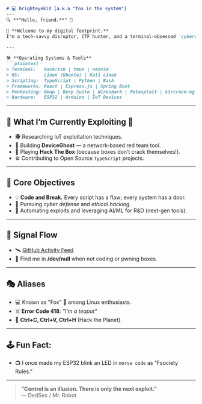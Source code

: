 
```markdown
# 💻 brighteyekid [a.k.a "fox in the system"]
---
🔍 **"Hello, friend.**" 🐍

👾 **Welcome to my digital footprint.**  
I'm a tech-savvy disruptor, CTF hunter, and a terminal-obsessed `cybersecurity student`. Inspired by DedSec and Fsociety, I live between `0s` and `1s`. Whether it’s pentesting a network, scripting exploits, or debugging kernels—there’s always a trace left behind.  

---

🛠️ **Operating Systems & Tools**  
```plaintext
> Terminal:   bash/zsh | tmux | neovim
> OS:         Linux (Ubuntu) | Kali Linux
> Scripting:  TypeScript | Python | Bash
> Frameworks: React | Express.js | Spring Boot
> Pentesting: Nmap | Burp Suite | Wireshark | Metasploit | Aircrack-ng
> Hardware:   ESP32 | Arduino | IoT Devices
```

---

## 🦾 **What I’m Currently Exploiting 🔧**  
- 🕵️ Researching IoT exploitation techniques.  
- 🐍 Building **DeviceGhost** — a network-based red team tool.  
- 🎯 Playing **Hack The Box** (because boxes don’t crack themselves!).  
- ⚙️ Contributing to Open Source `TypeScript` projects.

---

## 🎯 **Core Objectives**  
- 💡 **Code and Break.** Every script has a flaw; every system has a door.  
- 🔐 Pursuing *cyber defense* and *ethical hacking*.  
- 🚀 Automating exploits and leveraging AI/ML for R&D (next-gen tools).  

---

## 📡 **Signal Flow**  
- 🛰️ [GitHub Activity Feed](https://github.com/brighteyekid)  
- 🔗 Find me in **/dev/null** when not coding or pwning boxes.  

---

## 🎭 **Aliases**  
- 💻 Known as "Fox" 🦊 among Linux enthusiasts.  
- ☠️ **Error Code 418**: *"I’m a teapot"*  
- 🐉 **Ctrl+C, Ctrl+V, Ctrl+H** (Hack the Planet).

---

## 🕹️ **Fun Fact:**  
- 📺 I once made my ESP32 blink an LED in `morse code` as “Fsociety Rules.”  

---

> **“Control is an illusion. There is only the next exploit.”**  
> — DedSec / Mr. Robot
```

